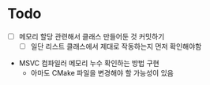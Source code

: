 # Todo

- [ ] 메모리 할당 관련해서 클래스 만들어둔 것 커밋하기
    - [ ] 일단 리스트 클래스에서 제대로 작동하는지 먼저 확인해야함
- MSVC 컴파일러 메모리 누수 확인하는 방법 구현
    - 아마도 CMake 파일을 변경해야 할 가능성이 있음
